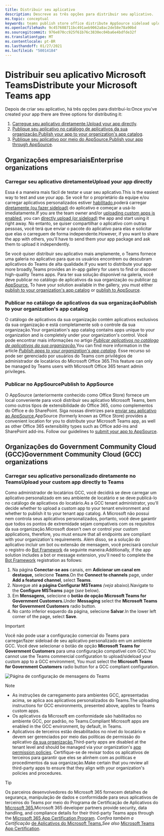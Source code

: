 ```yaml
---
title: Distribuir seu aplicativo
description: Descreve as três opções para distribuir seu aplicativo.
ms.topic: conceptual
keywords: teams publish store office distribute AppSource sideload upload app
ms.openlocfilehash: 9c457608711bc491aeb9062a8ac2de58e78a90bd
ms.sourcegitcommit: 976e870cc925f61b76c3830ec04ba6e4bdfde32f
ms.translationtype: MT
ms.contentlocale: pt-BR
ms.lasthandoff: 01/27/2021
ms.locfileid: "50014184"
---
```

# <a name="distribute-your-microsoft-teams-app"></a><span data-ttu-id="fba8c-104">Distribuir seu aplicativo Microsoft Teams</span><span class="sxs-lookup"><span data-stu-id="fba8c-104">Distribute your Microsoft Teams app</span></span>

<span data-ttu-id="fba8c-105">Depois de criar seu aplicativo, há três opções para distribuí-lo:</span><span class="sxs-lookup"><span data-stu-id="fba8c-105">Once you've created your app there are three options for distributing it:</span></span>

1. <span data-ttu-id="fba8c-106">[Carregue seu aplicativo diretamente.](#upload-your-app-directly)</span><span class="sxs-lookup"><span data-stu-id="fba8c-106">[Upload your app directly](#upload-your-app-directly).</span></span>
2. <span data-ttu-id="fba8c-107">[Publique seu aplicativo no catálogo de aplicativos da sua organização.](#publish-to-your-organizations-app-catalog)</span><span class="sxs-lookup"><span data-stu-id="fba8c-107">[Publish your app to your organization's app catalog](#publish-to-your-organizations-app-catalog).</span></span>
3. <span data-ttu-id="fba8c-108">[Publique seu aplicativo por meio do AppSource.](#publish-to-appsource)</span><span class="sxs-lookup"><span data-stu-id="fba8c-108">[Publish your app through AppSource](#publish-to-appsource).</span></span>

## <a name="enterprise-organizations"></a><span data-ttu-id="fba8c-109">Organizações empresariais</span><span class="sxs-lookup"><span data-stu-id="fba8c-109">Enterprise organizations</span></span>

### <a name="upload-your-app-directly"></a><span data-ttu-id="fba8c-110">Carregar seu aplicativo diretamente</span><span class="sxs-lookup"><span data-stu-id="fba8c-110">Upload your app directly</span></span>

<span data-ttu-id="fba8c-111">Essa é a maneira mais fácil de testar e usar seu aplicativo.</span><span class="sxs-lookup"><span data-stu-id="fba8c-111">This is the easiest way to test and use your app.</span></span> <span data-ttu-id="fba8c-112">Se você for o proprietário da equipe e/ou carregar aplicativos personalizados estiver [habilitado,](/microsoftteams/admin-settings)poderá carregar [diretamente (ou fazer sideload)](./apps-upload.md) do aplicativo e começar a usá-lo imediatamente.</span><span class="sxs-lookup"><span data-stu-id="fba8c-112">If you are the team owner and/or [uploading custom apps is enabled](/microsoftteams/admin-settings), you can [directly upload (or sideload)](./apps-upload.md) the app and start using it right away.</span></span> <span data-ttu-id="fba8c-113">No entanto, se quiser compartilhar o aplicativo com outras pessoas, você terá que enviar o pacote do aplicativo para elas e solicitar que elas o carreguem de forma independente.</span><span class="sxs-lookup"><span data-stu-id="fba8c-113">However, if you want to share the app with others, you'll have to send them your app package and ask them to upload it independently.</span></span>

<span data-ttu-id="fba8c-114">Se você quiser distribuir seu aplicativo mais amplamente, o Teams fornece uma galeria no aplicativo para que os usuários encontrem ou descubram aplicativos do Teams de alta qualidade.</span><span class="sxs-lookup"><span data-stu-id="fba8c-114">If you want to distribute your app more broadly,Teams provides an in-app gallery for users to find or discover high-quality Teams apps.</span></span> <span data-ttu-id="fba8c-115">Para ter sua solução disponível na galeria, você deve publicar no catálogo de aplicativos da sua organização ou publicar [no AppSource.](./appsource/publish.md) [](#publish-to-your-organizations-app-catalog)</span><span class="sxs-lookup"><span data-stu-id="fba8c-115">To have your solution available in the gallery, you must either [publish to your organization's app catalog](#publish-to-your-organizations-app-catalog) or [publish to AppSource](./appsource/publish.md).</span></span>

### <a name="publish-to-your-organizations-app-catalog"></a><span data-ttu-id="fba8c-116">Publicar no catálogo de aplicativos da sua organização</span><span class="sxs-lookup"><span data-stu-id="fba8c-116">Publish to your organization's app catalog</span></span>

<span data-ttu-id="fba8c-117">O catálogo de aplicativos da sua organização contém aplicativos exclusivos da sua organização e está completamente sob o controle da sua organização.</span><span class="sxs-lookup"><span data-stu-id="fba8c-117">Your organization's app catalog contains apps unique to your organization and is completely under your organization's control.</span></span> <span data-ttu-id="fba8c-118">Você pode encontrar mais informações no artigo [*Publicar aplicativos no catálogo de aplicativos da sua organização.*](/microsoftteams/tenant-apps-catalog-teams)</span><span class="sxs-lookup"><span data-stu-id="fba8c-118">You can find more information in the article [*Publish apps to your organization's app catalog*](/microsoftteams/tenant-apps-catalog-teams).</span></span> <span data-ttu-id="fba8c-119">Esse recurso só pode ser gerenciado por usuários do Teams com privilégios de administrador de locatários do Microsoft Office 365.</span><span class="sxs-lookup"><span data-stu-id="fba8c-119">This feature can only be managed by Teams users with Microsoft Office 365 tenant admin privileges.</span></span>

### <a name="publish-to-appsource"></a><span data-ttu-id="fba8c-120">Publicar no AppSource</span><span class="sxs-lookup"><span data-stu-id="fba8c-120">Publish to AppSource</span></span>

<span data-ttu-id="fba8c-121">O AppSource (anteriormente conhecido como Office Store) fornece um local conveniente para você distribuir seu aplicativo Microsoft Teams, bem como outros tipos de extensibilidade do Office 365, como complementos do Office e do SharePoint. Siga nossas diretrizes para [enviar seu aplicativo ao AppSource.](./appsource/publish.md)</span><span class="sxs-lookup"><span data-stu-id="fba8c-121">AppSource (formerly known as Office Store) provides a convenient location for you to distribute your Microsoft Teams app, as well as other Office 365 extensibility types such as Office add-ins and SharePoint add-ins. Follow our guidelines to [submit your app to AppSource](./appsource/publish.md).</span></span>

## <a name="government-community-cloud-gcc-organizations"></a><span data-ttu-id="fba8c-122">Organizações do Government Community Cloud (GCC)</span><span class="sxs-lookup"><span data-stu-id="fba8c-122">Government Community Cloud (GCC) organizations</span></span>

### <a name="upload-your-custom-app-directly-to-teams"></a><span data-ttu-id="fba8c-123">Carregar seu aplicativo personalizado diretamente no Teams</span><span class="sxs-lookup"><span data-stu-id="fba8c-123">Upload your custom app directly to Teams</span></span>

 <span data-ttu-id="fba8c-124">Como administrador de locatários GCC, você decidirá se deve carregar um aplicativo personalizado em seu ambiente de locatário e se deve publicá-lo no catálogo de aplicativos do locatário.</span><span class="sxs-lookup"><span data-stu-id="fba8c-124">As a GCC tenant administrator, you'll decide whether to upload a custom app to your tenant environment and whether to  publish it to your tenant app catalog.</span></span> <span data-ttu-id="fba8c-125">A Microsoft não possui nem controla seus aplicativos personalizados, portanto, você deve garantir que todos os pontos de extremidade sejam compatíveis com os requisitos da sua organização.</span><span class="sxs-lookup"><span data-stu-id="fba8c-125">Microsoft doesn't own or control your custom applications, therefore, you must ensure that all endpoints are compliant with your organization's requirements.</span></span> <span data-ttu-id="fba8c-126">Além disso, se a solução do aplicativo incluir um bot ou extensão de mensagem, você precisará concluir o registro do [Bot Framework](https://dev.botframework.com/) da seguinte maneira:</span><span class="sxs-lookup"><span data-stu-id="fba8c-126">Additionally, if the app solution includes a bot or message extension, you'll need to complete the [Bot Framework](https://dev.botframework.com/) registration as follows:</span></span>

1. <span data-ttu-id="fba8c-127">Na página **Conectar-se aos** canais, em **Adicionar um canal em destaque,** selecione **Teams**.</span><span class="sxs-lookup"><span data-stu-id="fba8c-127">On the **Connect to channels** page, under **Add a featured channel**, select **Teams**.</span></span>
1. <span data-ttu-id="fba8c-128">Navegue até **a página Configurar MSTeams** *(veja* abaixo).</span><span class="sxs-lookup"><span data-stu-id="fba8c-128">Navigate to the **Configure MSTeams** page (*see* below).</span></span>
1. <span data-ttu-id="fba8c-129">Em **Mensagens,** selecione o **botão de opção Microsoft Teams for Government Customers.**</span><span class="sxs-lookup"><span data-stu-id="fba8c-129">Under **Messaging** select the **Microsoft Teams for Government Customers** radio button.</span></span>
1. <span data-ttu-id="fba8c-130">No canto inferior esquerdo da página, selecione **Salvar**.</span><span class="sxs-lookup"><span data-stu-id="fba8c-130">In the lower left corner of the page, select **Save**.</span></span>  

>[!IMPORTANT]
> <span data-ttu-id="fba8c-131">Você não pode usar a configuração comercial do Teams para carregar/fazer sideload de seu aplicativo personalizado em um ambiente GCC. Você deve selecionar o botão de opção **Microsoft Teams for Government Customers** para uma configuração compatível com GCC.</span><span class="sxs-lookup"><span data-stu-id="fba8c-131">You cannot use the Teams commercial configuration to upload/sideload your custom app to a GCC environment,  You must select the **Microsoft Teams for Government Customers** radio button for a GCC compliant configuration.</span></span>

![Página de configuração de mensagens do Teams](../../assets/images/gcc-configure.png)

> [!NOTE]
>
> * <span data-ttu-id="fba8c-133">As instruções de carregamento para ambientes GCC, apresentadas acima, se aplica aos aplicativos personalizados do Teams.</span><span class="sxs-lookup"><span data-stu-id="fba8c-133">The uploading instructions for GCC environments, presented above, applies to Teams custom apps.</span></span> </br>
> * <span data-ttu-id="fba8c-134">Os aplicativos da Microsoft em conformidade são habilitados no ambiente GCC, por padrão, no Teams.</span><span class="sxs-lookup"><span data-stu-id="fba8c-134">Compliant Microsoft apps are enabled in the GCC environment, by default, in Teams.</span></span>
> * <span data-ttu-id="fba8c-135">Aplicativos de terceiros estão desabilitados no nível do locatário e devem ser gerenciados por meio das políticas de permissão do aplicativo [da sua organização.](/microsoftteams/teams-app-permission-policies)</span><span class="sxs-lookup"><span data-stu-id="fba8c-135">Third-party apps are disabled at the tenant level and should be managed via your organization's [app permission policies](/microsoftteams/teams-app-permission-policies).</span></span> <span data-ttu-id="fba8c-136">Certifique-se de revisar todos os aplicativos de terceiros para garantir que eles se alinhem com as políticas e procedimentos da sua organização.</span><span class="sxs-lookup"><span data-stu-id="fba8c-136">Make certain that you review all third-party apps to ensure that they align with your organization's policies and procedures.</span></span>

> [!TIP]
>
> <span data-ttu-id="fba8c-137">Os parceiros desenvolvedores do Microsoft 365 fornecem detalhes de segurança, manipulação de dados e conformidade para seus aplicativos de terceiros do Teams por meio do Programa de Certificação de Aplicativos do [Microsoft 365.](/microsoft-365-app-certification/overview)</span><span class="sxs-lookup"><span data-stu-id="fba8c-137">Microsoft 365 developer partners provide security, data handling, and compliance details for their third-party Teams apps through the [Microsoft 365 App Certification Program](/microsoft-365-app-certification/overview).</span></span> <span data-ttu-id="fba8c-138">*Confira também a Certificação* [de Aplicativos do Microsoft Teams.](/microsoftteams/platform/concepts/deploy-and-publish/appsource/post-publish/application-certification)</span><span class="sxs-lookup"><span data-stu-id="fba8c-138">*See also* [Microsoft Teams App Certification](/microsoftteams/platform/concepts/deploy-and-publish/appsource/post-publish/application-certification).</span></span>
</br></br>
